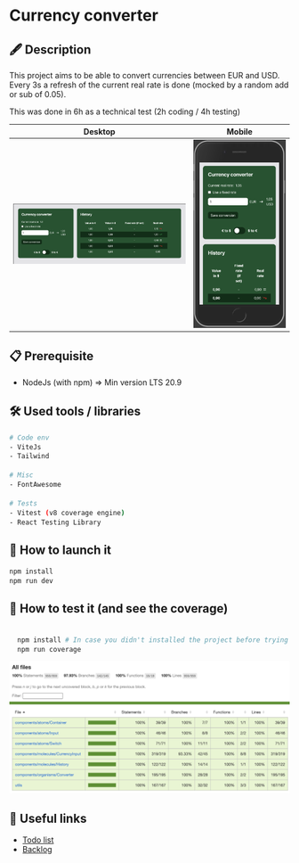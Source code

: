 # Currency converter

## 🖋️ Description

This project aims to be able to convert currencies between EUR and USD. Every 3s a refresh of the current real rate is done (mocked by a random add or sub of 0.05).

This was done in 6h as a technical test (2h coding / 4h testing)

| Desktop                                                  | Mobile                                                 |
| -------------------------------------------------------- | ------------------------------------------------------ |
| ![Desktop Screenshot](./public/Screenshot%20Desktop.png) | ![Mobile Screenshot](./public/Screenshot%20Mobile.png) |

## 📋 Prerequisite

- NodeJs (with npm) => Min version LTS 20.9

## 🛠️ Used tools / libraries

```sh
# Code env
- ViteJs
- Tailwind

# Misc
- FontAwesome

# Tests
- Vitest (v8 coverage engine)
- React Testing Library
```

## 🚀 How to launch it

```sh
npm install
npm run dev
```

## 🤖 How to test it (and see the coverage)

```sh

  npm install # In case you didn't installed the project before trying to test it
  npm run coverage
```

![Desktop Screenshot](./public/Coverage.png)

## 🔗 Useful links

- [Todo list](./todo.md)
- [Backlog](./roadmap.md)
